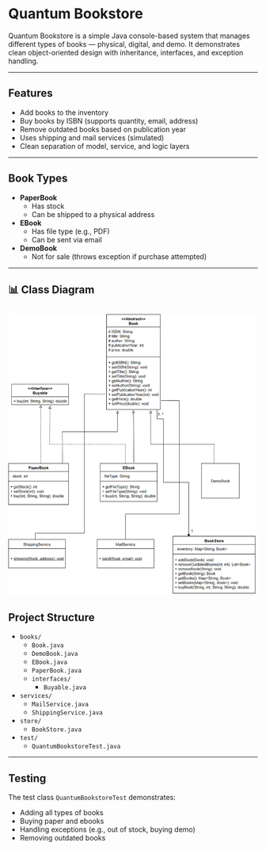 # Quantum Bookstore

Quantum Bookstore is a simple Java console-based system that manages different types of books — physical, digital, and demo. It demonstrates clean object-oriented design with inheritance, interfaces, and exception handling.

---

## Features

- Add books to the inventory
- Buy books by ISBN (supports quantity, email, address)
- Remove outdated books based on publication year
- Uses shipping and mail services (simulated)
- Clean separation of model, service, and logic layers

---

## Book Types

- **PaperBook**
    - Has stock
    - Can be shipped to a physical address
- **EBook**
    - Has file type (e.g., PDF)
    - Can be sent via email
- **DemoBook**
    - Not for sale (throws exception if purchase attempted)
---
## 📊 Class Diagram

![Class Diagram](assets/class_diagram.png)
---
## Project Structure
- `books/`
    - `Book.java`
    - `DemoBook.java`
    - `EBook.java`
    - `PaperBook.java`
    - `interfaces/`
        - `Buyable.java`
- `services/`
    - `MailService.java`
    - `ShippingService.java`
- `store/`
    - `BookStore.java`
- `test/`
    - `QuantumBookstoreTest.java`
---
## Testing

The test class `QuantumBookstoreTest` demonstrates:

- Adding all types of books
- Buying paper and ebooks
- Handling exceptions (e.g., out of stock, buying demo)
- Removing outdated books